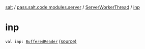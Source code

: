 [salt](../../index.md) / [pass.salt.code.modules.server](../index.md) / [ServerWorkerThread](index.md) / [inp](./inp.md)

# inp

`val inp: `[`BufferedReader`](https://docs.oracle.com/javase/6/docs/api/java/io/BufferedReader.html) [(source)](https://github.com/kurbaniec-tgm/salt/tree/master/code/modules/server/ServerWorkerThread.kt#L32)